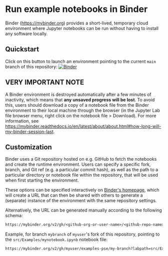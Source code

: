 # Run example notebooks in Binder

Binder (https://mybinder.org) provides a short-lived, temporary cloud environment where Jupyter notebooks can be run without having to install any software locally.

## Quickstart

Click on this button to launch an environment pointing to the current `main` branch of this repository: [![Binder](https://mybinder.org/badge_logo.svg)](https://mybinder.org/v2/gh/IDAES/examples-pse/HEAD)

## VERY IMPORTANT NOTE

A Binder environment is destroyed automatically after a few minutes of inactivity, which means that **any unsaved progress will be lost**. To avoid this, users should download a copy of a notebook file from the Binder environment to their local machine through the browser (in the Jupyter Lab file browser menu, right click on the notebook file > Download). For more information, see https://mybinder.readthedocs.io/en/latest/about/about.html#how-long-will-my-binder-session-last.

## Customization

Binder uses a Git repository hosted on e.g. GitHub to fetch the notebooks and create the runtime environment.
Users can specify a specific fork, branch, and Git ref (e.g. a particular commit hash), as well as the path to a particular directory or notebook file within the repository, that will be used
when first starting the environment.

These options can be specified interactively on [Binder's homepage](https://mybinder.org/), which will create a URL that can then be shared with others to generate a (separate) instance of the environment with the same repository settings.

Alternatively, the URL can be generated manually according to the following schema:

```txt
https://mybinder.org/v2/gh/<github-org-or-user-name>/<github-repo-name>/<git-ref>?labpath=<path-to-notebook>
```

Example, for branch `mybranch` of `myuser`'s fork of this repository, pointing to the `src/Examples/mynotebook.ipynb` notebook file:

```txt
https://mybinder.org/v2/gh/myuser/examples-pse/my-branch?labpath=src/Examples/mynotebook.iypnb
```

